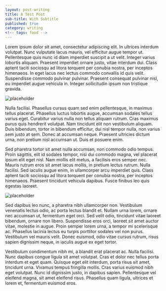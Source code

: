 ```yaml
---
layout: post-writing
title: A Test Post
sub-title: With Subtitle
published: true
category: writing
<!-- tags: food -->
---
```

Lorem ipsum dolor sit amet, consectetur adipiscing elit. In ultrices interdum volutpat. Nunc vulputate lacus mauris, vel efficitur augue tempor ut. Pellentesque quis nunc id diam imperdiet suscipit a ut velit. Integer varius lobortis aliquam. Praesent imperdiet ornare justo, vitae interdum dui. Class aptent taciti sociosqu ad litora torquent per conubia nostra, per inceptos himenaeos. In eget lacus nec lectus commodo convallis id quis velit. Suspendisse commodo pulvinar pulvinar. Praesent consequat pulvinar nisl, eu imperdiet augue vehicula in. Integer sollicitudin ipsum non tristique gravida.

![placeholder](http://placehold.it/1050x700)

Nulla facilisi. Phasellus cursus quam sed enim pellentesque, in maximus tellus placerat. Phasellus luctus lobortis augue, accumsan sodales tellus varius eget. Curabitur varius nulla non tellus aliquam rutrum. Cras maximus purus quis hendrerit volutpat. Nam tincidunt elit non vestibulum aliquam. Duis bibendum, tortor in bibendum efficitur, dui nisl tempor nulla, non varius sem justo at sem. Donec at accumsan neque. Praesent ultricies dictum urna, non pretium nisl accumsan ut. Duis et posuere enim.

Sed pharetra tortor sit amet nulla accumsan, non commodo odio tempus. Proin sagittis, elit id sodales tempor, nisi dui commodo magna, vel placerat ipsum elit eget nisl. Nam mollis elit metus, a facilisis eros semper nec. Mauris rutrum eros sit amet lacus mollis, in pretium lectus rutrum. Nulla facilisi. Sed iaculis augue enim, in ullamcorper arcu imperdiet quis. Class aptent taciti sociosqu ad litora torquent per conubia nostra, per inceptos himenaeos. Praesent tincidunt vehicula dapibus. Fusce finibus leo quis egestas laoreet.

![placeholder](http://placehold.it/1050x700)

Sed dapibus leo nunc, a pharetra nibh ullamcorper non. Vestibulum venenatis lectus odio, ac porta lectus blandit et. Nullam urna lorem, ornare nec accumsan ut, fermentum eget orci. Sed velit odio, tincidunt vitae laoreet bibendum, ornare non libero. Suspendisse eros orci, laoreet sit amet auctor vitae, molestie in augue. Proin semper lorem urna, a tempor mi scelerisque ac. Phasellus lacinia lectus eu turpis porttitor sodales vel non purus. Vestibulum vel mauris velit. Donec euismod, odio vitae cursus rutrum, risus sapien dignissim neque, in iaculis augue ex eget tortor.

Vestibulum condimentum nibh mi, a blandit erat placerat ac. Nulla facilisi. Nunc dapibus congue ligula sit amet volutpat. Cras et dolor nec tellus porta interdum et eget quam. Quisque eget elit interdum, porta risus sit amet, tincidunt urna. Vivamus tempus fringilla mollis. Cras varius euismod nibh eget volutpat. Nunc id dignissim justo, in dapibus sapien. Pellentesque vel eleifend magna, sit amet eleifend risus. Phasellus quam ligula, ultrices et lorem et, fermentum euismod eros.